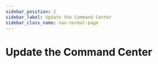```yaml
---
sidebar_position: 2
sidebar_label: Update the Command Center
sidebar_class_name: nav-normal-page
---
```


# Update the Command Center
